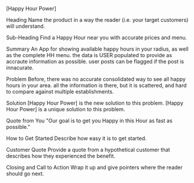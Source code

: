[Happy Hour Power]

Heading
Name the product in a way the reader (i.e. your target customers) will understand.

Sub-Heading
Find a Happy Hour near you with accurate prices and menu.

Summary
An App for showing available happy hours in your radius, as well as the complete HH menu. the data is USER populated to provide as accraute information as possible. user posts can be flagged if the post is innacurate.


Problem
Before, there was no accurate consolidated way to see all happy hours in your area. all the information is there, but it is scattered, and hard to compare against multiple establishments.

Solution
 [Happy Hour Power] is the new solution to this problem. [Happy Hour Power] is a unique solution to this problem.

Quote from You
"Our goal is to get you Happy in this Hour as fast as possible."

How to Get Started
Describe how easy it is to get started.

Customer Quote
Provide a quote from a hypothetical customer that describes how they experienced the benefit.

Closing and Call to Action
Wrap it up and give pointers where the reader should go next.